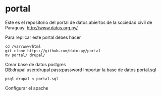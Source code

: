 portal
======

Este es el repositorio del portal de datos abiertos de la sociedad civil de Paraguay.  http://www.datos.org.py/

Para replicar este portal debes hacer 

    cd /var/www/html
    git clone https://github.com/datospy/portal
    mv portal/ drupal/

Crear base de datos postgres  
    DB:drupal
    user:drupal
    pass:password
Importar la base de datos portal.sql

    psql drupal < portal.sql


Configurar el apache


